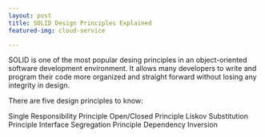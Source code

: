 ```yaml
---
layout: post
title: SOLID Design Principles Explained
featured-img: cloud-service

---
```

SOLID is one of the most popular desing principles in an object-oriented software development environment. It allows many developers to write and program their code more organized and straight forward without losing any integrity in design. 

There are five design principles to know:

Single Responsibility Principle
Open/Closed Principle
Liskov Substitution Principle
Interface Segregation Principle
Dependency Inversion

